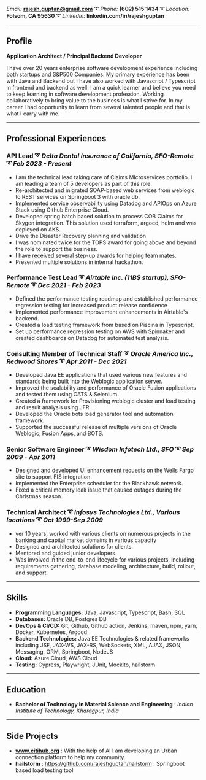 *Email:* **rajesh.guptan@gmail.com** ➰ *Phone:* **(602) 515 1434** ➰ *Location:* **Folsom, CA 95630** ➰ *LinkedIn:* **linkedin.com/in/rajeshguptan**

---
## Profile

**Application Architect / Principal Backend Developer**

I have over 20 years enterprise software development experience including both startups and S&P500 Companies. My primary experience has been with Java and Backend but I have also worked with Javascript / Typescript in frontend and backend as well. I am a quick learner and believe you need to keep learning in software development profession. Working collaboratively to bring value to the business is what I strive for. In my career I had opportunity to learn from several talented people and that is what I carry with me.

---
## Professional Experiences

### **API Lead** ➰  *Delta Dental Insurance of California, SFO-Remote* ➰ *Feb 2023 - Present*
- I am the technical lead taking care of Claims MIcroservices portfolio. I am leading a team of 5 developers as part of this role.
- Re-architected and migrated SOAP-based web services from weblogic to REST services on Springboot 3 with oracle db.
- Implemented service observability using Datadog and APIOps on Azure Stack using Github Enterprise Cloud.
- Developed spring batch based solution to process COB Claims for Skygen integration. This solution used terraform, argocd, helm and was deployed on AKS.
- Drive the Disaster Recovery planning and validation.
- I was nominated twice for the TOPS award for going above and beyond the role to support the business.
- I have received several step-up awards for helping team mates.
- Presented multiple solutions in internal hackathon.

### **Performance Test Lead** ➰ *Airtable Inc. (11B$ startup), SFO-Remote* ➰ *Dec 2021 - Feb 2023*
- Defined the performance testing roadmap and established performance regression testing for increased product release confidence
- Implemented performance improvement enhancements in Airtable's backend.
- Created a load testing framework from based on Piscina in Typescript.
- Set up performance regression testing on AWS with Spinnaker and created dashboards on Datadog for automated test analysis.



### **Consulting Member of Technical Staff** ➰ *Oracle America Inc., Redwood Shores* ➰ *Apr 2011 - Dec 2021*
- Developed Java EE applications that used various new features and standards being built into the Weblogic application server.
- Improved the scalability and performance of Oracle Fusion applications and tested them using OATS & Selenium.
- Created a framework for Provisioning weblogic cluster and load testing and result analysis using JFR
- Developed the Oracle bots load generator tool and automation framework.
- Supported the successful release of multiple versions of Oracle Weblogic, Fusion Apps, and BOTS.

### **Senior Software Engineer** ➰ *Wisdom Infotech Ltd., SFO* ➰ *Sep 2009 - Apr 2011*
- Designed and developed UI enhancement requests on the Wells Fargo site to support FIS integration.
- Implemented the Enterprise scheduler for the Blackhawk network.
- Fixed a critical memory leak issue that caused outages during the Christmas season.

### **Technical Architect** ➰ *Infosys Technologies Ltd., Various locations* ➰ *Oct 1999-Sep 2009*
- ver 10 years, worked with various clients on numerous projects in the banking and capital market domains in various capacity
- Designed and architected solutions for clients.
- Mentored and guided junior developers.
- Was involved in the end-to-end lifecycle for various projects, including requirements gathering, database modeling, architecture, build, rollout, and support.

---
## Skills

* **Programming Languages:** Java, Javascript, Typescript, Bash, SQL
* **Databases:** Oracle DB, Postgres DB
* **DevOps & CI/CD:** Git, Github, Github action, Jenkins, maven, npm, yarn, Docker, Kubernetes, Argocd
* **Backend Technologies:** Java EE Technologies & related frameworks including JSF, JAX-WS, JAX-RS, WebSockets, XML, AJAX, JSON, Messaging, ORM, Springboot, NodeJS
* **Cloud:** Azure Cloud, AWS Cloud
* **Testing:** Cypress, Playwright, JUnit, Mockito, hailstorm

---
## Education

- **Bachelor of Technology in Material Science and Engineering** : *Indian Institute of Technology, Kharagpur, India*

---
## Side Projects

- **www.citihub.org** : With the help of AI I am developing an Urban connection platform to help my community.
- **hailstorm** : https://github.com/rajeshguptan/hailstorm : Springboot based load testing tool
